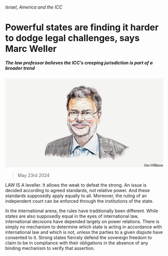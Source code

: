 ###### Israel, America and the ICC

# Powerful states are finding it harder to dodge legal challenges, says Marc Weller 

##### The law professor believes the ICC’s creeping jurisdiction is part of a broader trend 

![image](images/20231028_BID003.jpg) 

> May 23rd 2024 

LAW IS A leveller. It allows the weak to defeat the strong. An issue is decided according to agreed standards, not relative power. And these standards supposedly apply equally to all. Moreover, the ruling of an independent court can be enforced through the institutions of the state.

In the international arena, the rules have traditionally been different. While states are also supposedly equal in the eyes of international law, international decisions have depended largely on power relations. There is simply no mechanism to determine which state is acting in accordance with international law and which is not, unless the parties to a given dispute have consented to it. Strong states fiercely defend the sovereign freedom to claim to be in compliance with their obligations in the absence of any binding mechanism to verify that assertion.

